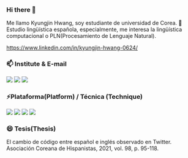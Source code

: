 ### Hi there 👋


Me llamo Kyungjin Hwang, soy estudiante de universidad de Corea. 
🌱 Estudio lingüística española, especialmente, me interesa la lingüística computacional o PLN(Procesamiento de Lenguaje Natural). 

https://www.linkedin.com/in/kyungjin-hwang-0624/

### 📫 Institute & E-mail
<img src="https://img.shields.io/badge/Korea University-B40404?style=flat-square&logo=Institute&logoColor=white"/>
<img src="https://img.shields.io/badge/kjhwang0624@korea.ac.kr-EA4335?style=flat-square&logo=gmail&logoColor=white"/> 
<img src="https://img.shields.io/badge/kjhwang0624@gmail.com-EA4335?style=flat-square&logo=gmail&logoColor=white"/> 

### ⚡Plataforma(Platform) / Técnica (Technique)
<img src="https://img.shields.io/badge/windows-0078D6?style=flat-square&logo=windows&logoColor=white"/> <img src="https://img.shields.io/badge/iOS-848484?style=flat-square&logo=iOS&logoColor=white"/> <img src="https://img.shields.io/badge/Python-3776AB?style=flat-square&logo=Python&logoColor=white"/> <img src="https://img.shields.io/badge/C++-00599C?style=flat-square&logo=C++&logoColor=white"/>
 

### 😄 Tesis(Thesis)
El cambio de código entre español e inglés observado en Twitter. Asociación Coreana de Hispanistas, 2021, vol. 98, p. 95-118.

